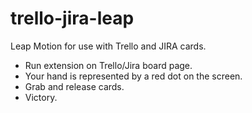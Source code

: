 # trello-jira-leap
Leap Motion for use with Trello and JIRA cards.

* Run extension on Trello/Jira board page.
* Your hand is represented by a red dot on the screen.
* Grab and release cards.
* Victory.
